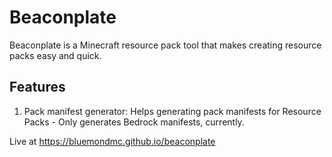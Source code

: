 # Beaconplate
Beaconplate is a Minecraft resource pack tool that makes creating resource packs easy and quick.

## Features
1. Pack manifest generator: Helps generating pack manifests for Resource Packs - Only generates Bedrock manifests, currently.

Live at https://bluemondmc.github.io/beaconplate
